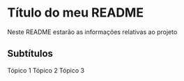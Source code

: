 # Título do meu README

Neste README estarão as informações relativas ao projeto

## Subtítulos

Tópico 1
Tópico 2
Tópico 3
